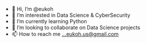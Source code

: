 - 👋 Hi, I’m @eukoh
- 👀 I’m interested in Data Science & CyberSecurity
- 🌱 I’m currently learning Python
- 💞️ I’m looking to collaborate on Data Science projects
- 📫 How to reach me ...eukoh.us@gmail.com

<!---
eukoh/eukoh is a ✨ special ✨ repository because its `README.md` (this file) appears on your GitHub profile.
You can click the Preview link to take a look at your changes.
--->
